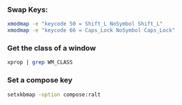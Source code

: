 ### Swap Keys:
```bash
xmodmap -e "keycode 50 = Shift_L NoSymbol Shift_L"
xmodmap -e "keycode 66 = Caps_Lock NoSymbol Caps_Lock"
```

### Get the class of a window
```bash
xprop | grep WM_CLASS
```

### Set a compose key
```bash
setxkbmap -option compose:ralt
```

